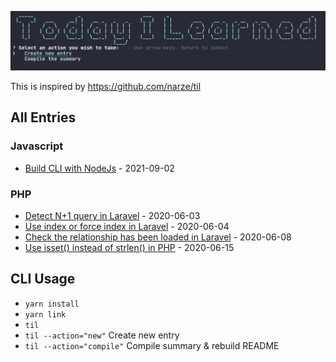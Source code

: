 ![CLI](./screenshots/cli.png)

This is inspired by https://github.com/narze/til

## All Entries

### Javascript

- [Build CLI with NodeJs](./entries/2021_09_02_build_cli_with_nodejs.md) - 2021-09-02

### PHP

- [Detect N+1 query in Laravel](./entries/2020_06_03_detect_n+1_query_in_laravel.md) - 2020-06-03
- [Use index or force index in Laravel](./entries/2020_06_04_use_index_or_force_index_in_laravel.md) - 2020-06-04
- [Check the relationship has been loaded in Laravel](./entries/2020_06_08_check_the_relationship_has_been_loaded_in_laravel.md) - 2020-06-08
- [Use isset() instead of strlen() in PHP](./entries/2020_06_15_use_isset_instead_of_strlen_in_php.md) - 2020-06-15

## CLI Usage

- `yarn install`
- `yarn link`
- `til`
- `til --action="new"` Create new entry
- `til --action="compile"` Compile summary & rebuild README
